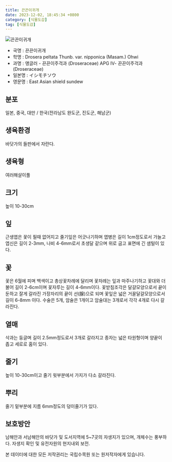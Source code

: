 ```yaml
---
title: 끈끈이귀개
date: 2023-12-02, 18:45:34 +0800
category: [식물도감]
tag: [식물도감]
---
```




![끈끈이귀개](http://www.nature.go.kr/fileUpload/plants/basic/Droseraceae/Drosera/12038/1_th2.JPG)
- 국명 : 끈끈이귀개
- 학명 : Drosera peltata Thunb. var. nipponica (Masam.) Ohwi
- 과명 : 앵글러 - 끈끈이주걱과 (Droseraceae) APG Ⅳ- 끈끈이주걱과 (Droseraceae)
- 일본명 : イシモチソウ
- 영문명 : East Asian shield sundew


## 분포
일본, 중국, 대만 / 한국(전라남도 완도군, 진도군, 해남군) 
## 생육환경
바닷가의 들판에서 자란다.
## 생육형
여러해살이풀 
## 크기
높이 10-30cm
## 잎
근생엽은 꽃이 필때 없어지고 줄기잎은 어긋나기하며 엽병은 길이 1cm정도로서 가늘고 엽신은 길이 2-3mm, 나비 4-6mm로서 초생달 같으며 위로 굽고 표면에 긴 샘털이 있다.
## 꽃
꽃은 6월에 피며 백색이고 총상꽃차례에 달리며 꽃차례는 잎과 마주나기하고 꽃대와 더불어 길이 2-6cm이며 꽃자루는 길이 4-6mm이다. 꽃받침조각은 달걀모양으로서 끝이 둔하고 잘게 갈라진 가장자리의 끝이 선(腺)으로 되며 꽃잎은 넓은 거꿀달걀모양으로서 길이 6-8mm 이다. 수술은 5개, 암술은 1개이고 암술대는 3개로서 각각 4개로 다시 갈라진다.
## 열매
삭과는 둥글며 길이 2.5mm정도로서 3개로 갈라지고 종자는 넓은 타원형이며 양끝이 좁고 세로로 홈이 있다.
## 줄기
높이 10-30cm이고 줄기 윗부분에서 가지가 다소 갈라진다.
## 뿌리
줄기 밑부분에 지름 6mm정도의 덩이줄기가 있다.
## 보호방안
남해안과 서남해안의 바닷가 및 도서지역에 5~7곳의 자생지가 있으며, 개체수는 풍부하다. 자생지 확인 및 유전자원의 현지내외 보전.






본 데이터에 대한 모든 저작권리는 국립수목원 또는 원저작자에게 있습니다.
